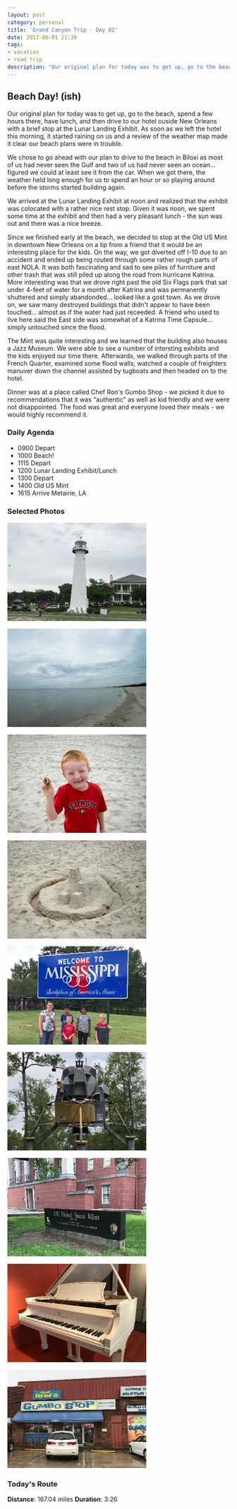 ```yaml
---
layout: post
category: personal
title: 'Grand Canyon Trip - Day 02'
date: 2017-06-01 21:39
tags:
- vacation
- road trip
description: "Our original plan for today was to get up, go to the beach, spend a few hours there, have lunch, and then drive to our hotel ouside New Orleans with a brief stop at the Lunar Landing Exhibit. As soon as we left the hotel this morning, it started raining on us and a review of the weather map made it clear our beach plans were in trouble."
---
```


## Beach Day! (ish)
Our original plan for today was to get up, go to the beach, spend a few hours there, have lunch, and then drive to our hotel ouside New Orleans with a brief stop at the Lunar Landing Exhibit. As soon as we left the hotel this morning, it started raining on us and a review of the weather map made it clear our beach plans were in trouble.

We chose to go ahead with our plan to drive to the beach in Biloxi as most of us had never seen the Gulf and two of us had never seen an ocean... figured we could at least see it from the car. When we got there, the weather held long enough for us to spend an hour or so playing around before the storms started building again. 

We arrived at the Lunar Landing Exhibit at noon and realized that the exhibit was colocated with a rather nice rest stop. Given it was noon, we spent some time at the exhibit and then had a very pleasant lunch - the sun was out and there was a nice breeze.

Since we finished early at the beach, we decided to stop at the Old US Mint in downtown New Orleans on a tip from a friend that it would be an interesting place for the kids. On the way, we got diverted off I-10 due to an accident and ended up being routed through some rather rough parts of east NOLA. It was both fascinating and sad to see piles of furniture and other trash that was still piled up along the road from hurricane Katrina. More interesting was that we drove right past the old Six Flags park that sat under 4-feet of water for a month after Katrina and was permanently shuttered and simply abandonded... looked like a gost town. As we drove on, we saw many destroyed buildings that didn't appear to have been touched... almost as if the water had just receeded. A friend who used to live here said the East side was somewhat of a Katrina Time Capsule... simply untouched since the flood.

The Mint was quite interesting and we learned that the building also houses a Jazz Museum. We were able to see a number of intersting exhibits and the kids enjoyed our time there. Afterwards, we walked through parts of the French Quarter, examined some flood walls, watched a couple of freighters manuver down the channel assisted by tugboats and then headed on to the hotel.

Dinner was at a place called Chef Ron's Gumbo Shop - we picked it due to recommendations that it was "authentic" as well as kid friendly and we were not disappointed. The food was great and everyone loved their meals - we would highly recommend it.


### Daily Agenda
- 0900 Depart
- 1000 Beach!
- 1115 Depart
- 1200 Lunar Landing Exhibit/Lunch
- 1300 Depart
- 1400 Old US Mint
- 1615 Arrive Metairie, LA

### Selected Photos
<div>

<a class="example-image-link" href="/images/IMG_0463.jpg" data-lightbox="daily-1" data-title="Biloxi Lighthouse - First Cast Iron lighthouse in the South."><img class="example-image lb_image" src="/images/IMG_0463_thumb.jpg" alt="image-1" /></a>

<a class="example-image-link" href="/images/DSC_0013.jpg" data-lightbox="daily-1" data-title="A bit overcast, but we had the beach to ourselves"><img class="example-image lb_image_right" src="/images/DSC_0013_thumb.jpg" alt="image-1" /></a>

<a class="example-image-link" href="/images/DSC_0018.jpg" data-lightbox="daily-1" data-title="This guy kept catching crabs and watching them squirm"><img class="example-image lb_image" src="/images/DSC_0018_thumb.jpg" alt="image-1" /></a>

<a class="example-image-link" href="/images/DSC_0020.jpg" data-lightbox="daily-1" data-title="Dad learned how to build a sand castle"><img class="example-image lb_image_right" src="/images/DSC_0020_thumb.jpg" alt="image-1" /></a>

<a class="example-image-link" href="/images/IMG_0470.jpg" data-lightbox="daily-1" data-title="First time to Mississippi for most of us"><img class="example-image lb_image" src="/images/IMG_0470_thumb.jpg" alt="image-1" /></a>

<a class="example-image-link" href="/images/DSC_0042.jpg" data-lightbox="daily-1" data-title="Lunar Lander test platform used for training"><img class="example-image lb_image_right" src="/images/DSC_0042_thumb.jpg" alt="image-1" /></a>

<a class="example-image-link" href="/images/IMG_0476.jpg" data-lightbox="daily-1" data-title="Old US Mint in New Orleans"><img class="example-image lb_image" src="/images/IMG_0476_thumb.jpg" alt="image-1" /></a>

<a class="example-image-link" href="/images/IMG_0481.jpg" data-lightbox="daily-1" data-title="Fats Domino's Piano... runied during Huricane Katrina"><img class="example-image lb_image_right" src="/images/IMG_0481_thumb.jpg" alt="image-1" /></a>

<a class="example-image-link" href="/images/IMG_0490.jpg" data-lightbox="daily-1" data-title="Amazing NOLA food at Chef Ron's Gumbo Shop"><img class="example-image lb_image" src="/images/IMG_0490_thumb.jpg" alt="image-1" /></a>

</div>


### Today's Route
__Distance__: 167.04 miles __Duration__: 3:26

<div id="map"></div>
<script>
    var stops = [
        {name: 'SpringHill Suites', lat: 30.6816292, lon: -88.131592},
        {name: 'Biloxi Beach', lat: 30.394054, lon: -88.901379},
        {name: 'Lunar Lander Exhibit', lat: 30.313457, lon: -89.600074},
        {name: 'Old US Mint', lat: 29.961821, lon: -90.057811},
        {name: 'Sleep Inn and Suites', lat: 30.0009959, lon: -90.1886205},
    ];

    var encoded_route = "arhzD|k{xO`Rs@vo@\\jp@Gno@{Efo@eSbn@}Shs@gE~o@zHzdArcBvf@bf@th@nc@jl@`]hm@b[he@nh@tZzt@h\\`s@ja@do@xa@ln@|a@rn@ja@fo@n`@~o@t[vs@nYdu@tYfu@rYdu@x\\`s@p]lr@l\\js@d[|s@dWvv@jVhw@bRdy@zKt{@~Jx{@~Jx{@jKt{@|Pvy@`Vjw@bVdw@nVhw@hVzv@jTtq@lVbw@nVfw@bQly@xFr|@tFx|@fDx|@|Ad}@zAh}@nC~|@vShx@|Vvv@fWtv@fVbw@zHd|@|Fv|@p@~|@Lp}@Jf{@Nly@Jh}@Nb}@Pt}@T~|@nDd}@fEd{@i@~r@ag@|L}Yba@q\\r`@ad@bZ_\\xb@iXxh@y]ja@e^j]i]x\\ma@|`@lRx\\xc@lS~e@zR|g@`Gzi@wAzd@cA|k@cCbc@pCmFxc@lVzg@~Yt`@dXbb@lLnj@tLde@pL~c@xOpl@xNdi@`Ulh@yGfu@cGvq@mEzi@Jfx@`@fq@`@t|@hQle@lc@z`@vc@n`@he@nb@lPrf@w@lz@iC|aA_@rw@wDzu@|Be`@ai@hCgn@uCun@U_l@lAwm@fAgm@Hol@Lmi@vBoHfHdOhp@lNpn@|Dhx@yFrz@sTxw@y\\`t@qUjw@i@r}@fAv}@zW~u@z^tq@vK|{@dHh}@`K|{@lJl|@fHx|@dHx|@fH||@lHz|@rN|z@`O~z@rMzu@bNnz@|Ml{@nHp|@Lz}@bKb|@jLx{@hLx{@`Df}@Nr}@xCl}@rTlx@vTnx@nTvx@lMd{@t@r}@Dx}@gAt}@q@l}@tGz|@~G~|@tMb{@|\\hs@d\\zs@|Q~y@fQry@~Pbz@lQ~y@dQ`z@dQfz@fQ`z@nQzy@jQhz@nP`z@bPxu@bQjz@bQ`z@vPjz@bNf{@hNb{@`Nf{@xMl{@bNf{@bNf{@~Mj{@gBv|@}Bx|@jPnz@bQdz@fQdz@nPrx@~Opv@hJzp@tPcCzO}@NnOsAm`@a]|`@zPpj@jPhw@hQdx@xPnz@fLpx@fLj{@jL`{@fJjy@Fh|@iAj|@eA|z@uA~y@mK|y@eOry@}Ipz@lb@`f@lq@tQdq@zQbq@tQvp@pQjq@xQ`q@tQbp@lQnm@`Z`f@je@de@ng@~e@hh@hi@~e@be@de@xe@`h@~d@bg@hf@ph@te@~g@jg@pi@xg@`j@bg@li@hc@tj@ve@|f@vh@~`@rh@l`@tj@~a@vh@fc@ff@bb@nh@|c@bh@tc@bh@rc@hh@xc@nh@~c@dNfh@f\\s_@lb@xQ|`@v\\jj@nRjk@eAj]|l@eh@~Cqk@{AUd\\|Xbe@pTda@vVfd@|Xzg@vWjf@jRbi@hSbq@bPbi@vJbn@rGvp@x]fWvi@eCtg@rFbLnj@hKjt@hHrj@pVte@r\\zZh`@p[n`@tL`Xt]|\\`^p^wC`^gLmHs^ag@|Aei@hBwj@`Cma@lJhCjq@{Hdn@sA`o@oCnq@yE~q@gBzq@gBvp@{A`n@kApo@eApn@sA~|@{@jp@cAbo@wAvo@mFj|@kNvU";

    function initMap() {
        var mid_point =  {lat: 30.394509, lng: -88.898188};

        var map = new google.maps.Map(document.getElementById('map'), {
            zoom: 8,
            center: mid_point,
            fullscreenControl: true,
            styles: [
                {
                    "featureType": "administrative",
                    "elementType": "all",
                    "stylers": [{"saturation": "-100"}]
                },
                {
                    "featureType": "administrative.province",
                    "elementType": "all",
                    "stylers": [{"visibility": "off"}]
                },
                {
                    "featureType": "landscape",
                    "elementType": "all",
                    "stylers": [{"saturation": -100}, {"lightness": 65}, {"visibility": "on"}]
                },
                {
                    "featureType": "poi",
                    "elementType": "all",
                    "stylers": [{"saturation": -100}, {"lightness": "50"}, {"visibility": "simplified"}]
                },
                {
                    "featureType": "road",
                    "elementType": "all",
                    "stylers": [{"saturation": "-100"}]
                },
                {
                    "featureType": "road.highway",
                    "elementType": "all",
                    "stylers": [{"visibility": "simplified"}]
                },
                {
                    "featureType": "road.arterial",
                    "elementType": "all",
                    "stylers": [{"lightness": "30"}]
                },
                {
                    "featureType": "road.local",
                    "elementType": "all",
                    "stylers": [{"lightness": "40"}]
                },
                {
                    "featureType": "transit",
                    "elementType": "all",
                    "stylers": [{"saturation": -100}, {"visibility": "simplified"}]
                },
                {
                    "featureType": "water",
                    "elementType": "geometry",
                    "stylers": [{"hue": "#ffff00"}, {"lightness": -25}, {"saturation": -97}]
                },
                {
                    "featureType": "water",
                    "elementType": "labels",
                    "stylers": [{"lightness": -25 },{"saturation": -100}]
                }
            ]
        });

        for (var i = 0; i < stops.length; i++) {
          var latLng = new google.maps.LatLng(stops[i].lat, stops[i].lon);
          var marker = new google.maps.Marker({
            position: latLng,
            map: map,
            title: stops[i].name
          });
        }

        var routePath = new google.maps.Polyline({
          path: google.maps.geometry.encoding.decodePath(encoded_route),
          geodesic: true,
          strokeColor: '#FF0000',
          strokeOpacity: 1.0,
          strokeWeight: 4
        });

        routePath.setMap(map);

    }
</script>
<script async defer src="https://maps.googleapis.com/maps/api/js?key=AIzaSyCgUYlm-BQOCLSc66tIMVe3DUSXwxpAjDw&libraries=geometry&callback=initMap">
</script>
